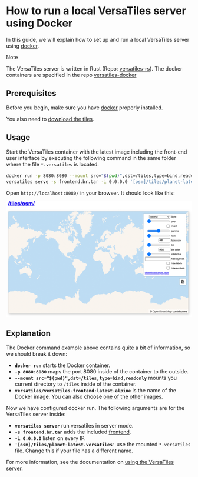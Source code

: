 # How to run a local VersaTiles server using Docker

In this guide, we will explain how to set up and run a local VersaTiles server using [docker](https://www.docker.com/).

> [!NOTE]
> The VersaTiles server is written in Rust (Repo: [versatiles-rs](https://github.com/versatiles-org/versatiles-rs)).
> The docker containers are specified in the repo [versatiles-docker](https://github.com/versatiles-org/versatiles-docker/tree/main/docker)

## Prerequisites

Before you begin, make sure you have [docker](https://www.docker.com/) properly installed.

You also need to [download the tiles](download_tiles.md).

## Usage

Start the VersaTiles container with the latest image including the front-end user interface by executing the following command in the same folder where the file `*.versatiles` is located:

```bash
docker run -p 8080:8080 --mount src="$(pwd)",dst=/tiles,type=bind,readonly versatiles/versatiles-frontend:latest-alpine \
versatiles serve -s frontend.br.tar -i 0.0.0.0 '[osm]/tiles/planet-latest.versatiles'
```

Open `http://localhost:8080/` in your browser. It should look like this:

![Screenshot of the frontend](../assets/screenshots/frontend_index.png)

## Explanation

The Docker command example above contains quite a bit of information, so we should break it down:
- **`docker run`** starts the Docker container.
- **`-p 8080:8080`** maps the port 8080 inside of the container to the outside.
- **`--mount src="$(pwd)",dst=/tiles,type=bind,readonly`** mounts you current directory to `/tiles` inside of the container.
- **`versatiles/versatiles-frontend:latest-alpine`** is the name of the Docker image. You can also choose [one of the other images](https://github.com/versatiles-org/versatiles-docker#images-versatiles-frontend).

Now we have configured docker run. The following arguments are for the VersaTiles server inside:
- **`versatiles server`** run versatiles in server mode.
- **`-s frontend.br.tar`** adds the included [frontend](https://github.com/versatiles-org/versatiles-frontend).
- **`-i 0.0.0.0`** listen on every IP.
- **`'[osm]/tiles/planet-latest.versatiles'`** use the mounted `*.versatiles` file. Change this if your file has a different name.

For more information, see the documentation on [using the VersaTiles server](https://github.com/versatiles-org/versatiles-documentation/blob/main/basics/versatiles_server.md#usage).
